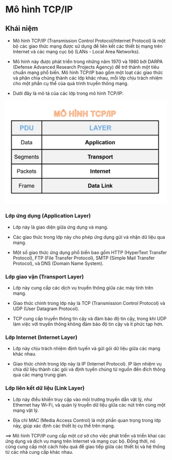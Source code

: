 # Mô hình TCP/IP

## Khái niệm

- Mô hình TCP/IP (Transmission Control Protocol/Internet Protocol) là một bộ các giao thức mạng được sử dụng để liên kết các thiết bị mạng trên Internet và các mạng cục bộ (LANs - Local Area Networks). 

- Mô hình này được phát triển trong những năm 1970 và 1980 bởi DARPA (Defense Advanced Research Projects Agency) để trở thành một tiêu chuẩn mạng phổ biến. Mô hình TCP/IP bao gồm một loạt các giao thức và phân chia chúng thành các lớp khác nhau, mỗi lớp chịu trách nhiệm cho một phần cụ thể của quá trình truyền thông mạng.

- Dưới đây là mô tả của các lớp trong mô hình TCP/IP:

![](../image/mo-hinh-TCP-IP.png)

### Lớp ứng dụng (Application Layer)

- Lớp này là giao diện giữa ứng dụng và mạng. 

- Các giao thức trong lớp này cho phép ứng dụng gửi và nhận dữ liệu qua mạng. 

- Một số giao thức ứng dụng phổ biến bao gồm HTTP (HyperText Transfer Protocol), FTP (File Transfer Protocol), SMTP (Simple Mail Transfer Protocol), và DNS (Domain Name System).

### Lớp giao vận (Transport Layer)

- Lớp này cung cấp các dịch vụ truyền thông giữa các máy tính trên mạng. 

- Giao thức chính trong lớp này là TCP (Transmission Control Protocol) và UDP (User Datagram Protocol). 

- TCP cung cấp truyền thông tin cậy và đảm bảo độ tin cậy, trong khi UDP làm việc với truyền thông không đảm bảo độ tin cậy và ít phức tạp hơn.

### Lớp Internet (Internet Layer)

- Lớp này chịu trách nhiệm định tuyến và gửi gói dữ liệu giữa các mạng khác nhau. 

- Giao thức chính trong lớp này là IP (Internet Protocol). IP làm nhiệm vụ chia dữ liệu thành các gói và định tuyến chúng từ nguồn đến đích thông qua các mạng trung gian.

### Lớp liên kết dữ liệu (Link Layer) 

- Lớp này điều khiển truy cập vào môi trường truyền dẫn vật lý, như Ethernet hay Wi-Fi, và quản lý truyền dữ liệu giữa các nút trên cùng một mạng vật lý. 

- Địa chỉ MAC (Media Access Control) là một phần quan trọng trong lớp này, giúp xác định các thiết bị cụ thể trên mạng.


==> Mô hình TCP/IP cung cấp một cơ sở cho việc phát triển và triển khai các ứng dụng và dịch vụ mạng trên Internet và mạng cục bộ. Đồng thời, nó cũng cung cấp một cách hiệu quả để giao tiếp giữa các thiết bị và hệ thống từ các nhà cung cấp khác nhau.